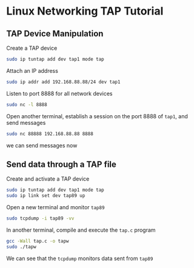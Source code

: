 # Linux Networking TAP Tutorial 

## TAP Device Manipulation

Create a TAP device
```bash
sudo ip tuntap add dev tap1 mode tap
```

Attach an IP address
```bash
sudo ip addr add 192.168.88.88/24 dev tap1
```

Listen to port 8888 for all network devices
```bash
sudo nc -l 8888
```

Open another terminal, establish a session on the port 8888 of `tap1`, and send messages
```bash
sudo nc 88888 192.168.88.88 8888
```
we can send messages now


## Send data through a TAP file

Create and activate a TAP device
```bash
sudo ip tuntap add dev tap1 mode tap
sudo ip link set dev tap89 up
```

Open a new terminal and monitor `tap89`
```bash
sudo tcpdump -i tap89 -vv
```

In another terminal, compile and execute the `tap.c` program
```bash
gcc -Wall tap.c -o tapw
sudo ./tapw
```

We can see that the `tcpdump` monitors data sent from `tap89`
